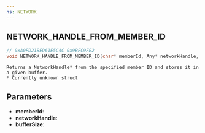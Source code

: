 ```yaml
---
ns: NETWORK
---
```

## NETWORK_HANDLE_FROM_MEMBER_ID

```c
// 0xA0FD21BED61E5C4C 0x9BFC9FE2
void NETWORK_HANDLE_FROM_MEMBER_ID(char* memberId, Any* networkHandle, int bufferSize);
```

```
Returns a NetworkHandle* from the specified member ID and stores it in a given buffer.  
* Currently unknown struct  
```

## Parameters
* **memberId**: 
* **networkHandle**: 
* **bufferSize**: 

